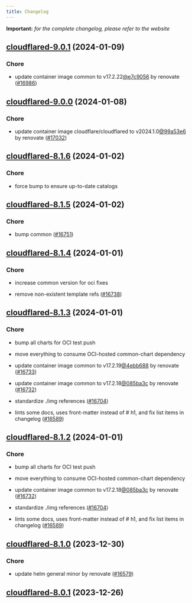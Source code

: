 ```yaml
---
title: Changelog
---
```


**Important:**
*for the complete changelog, please refer to the website*




## [cloudflared-9.0.1](https://github.com/truecharts/charts/compare/cloudflared-9.0.0...cloudflared-9.0.1) (2024-01-09)

### Chore



- update container image common to v17.2.22[@e7c9056](https://github.com/e7c9056) by renovate ([#16986](https://github.com/truecharts/charts/issues/16986))


## [cloudflared-9.0.0](https://github.com/truecharts/charts/compare/cloudflared-8.1.6...cloudflared-9.0.0) (2024-01-08)

### Chore



- update container image cloudflare/cloudflared to v2024.1.0[@99a53e6](https://github.com/99a53e6) by renovate ([#17032](https://github.com/truecharts/charts/issues/17032))


## [cloudflared-8.1.6](https://github.com/truecharts/charts/compare/cloudflared-8.1.5...cloudflared-8.1.6) (2024-01-02)

### Chore



- force bump to ensure up-to-date catalogs


## [cloudflared-8.1.5](https://github.com/truecharts/charts/compare/cloudflared-8.1.4...cloudflared-8.1.5) (2024-01-02)

### Chore



- bump common ([#16751](https://github.com/truecharts/charts/issues/16751))


## [cloudflared-8.1.4](https://github.com/truecharts/charts/compare/cloudflared-8.1.3...cloudflared-8.1.4) (2024-01-01)

### Chore



- increase common version for oci fixes

- remove non-existent template refs ([#16738](https://github.com/truecharts/charts/issues/16738))


## [cloudflared-8.1.3](https://github.com/truecharts/charts/compare/cloudflared-8.1.0...cloudflared-8.1.3) (2024-01-01)

### Chore



- bump all charts for OCI test push

- move everything to consume OCI-hosted common-chart dependency

- update container image common to v17.2.19[@4ebb688](https://github.com/4ebb688) by renovate ([#16733](https://github.com/truecharts/charts/issues/16733))

- update container image common to v17.2.18[@085ba3c](https://github.com/085ba3c) by renovate ([#16732](https://github.com/truecharts/charts/issues/16732))

- standardize ./img references ([#16704](https://github.com/truecharts/charts/issues/16704))

- lints some docs, uses front-matter instead of # h1, and fix list items in changelog ([#16589](https://github.com/truecharts/charts/issues/16589))


## [cloudflared-8.1.2](https://github.com/truecharts/charts/compare/cloudflared-8.1.0...cloudflared-8.1.2) (2024-01-01)

### Chore



- bump all charts for OCI test push

- move everything to consume OCI-hosted common-chart dependency

- update container image common to v17.2.18[@085ba3c](https://github.com/085ba3c) by renovate ([#16732](https://github.com/truecharts/charts/issues/16732))

- standardize ./img references ([#16704](https://github.com/truecharts/charts/issues/16704))

- lints some docs, uses front-matter instead of # h1, and fix list items in changelog ([#16589](https://github.com/truecharts/charts/issues/16589))
## [cloudflared-8.1.0](https://github.com/truecharts/charts/compare/cloudflared-8.0.1...cloudflared-8.1.0) (2023-12-30)

### Chore

- update helm general minor by renovate ([#16579](https://github.com/truecharts/charts/issues/16579))

## [cloudflared-8.0.1](https://github.com/truecharts/charts/compare/cloudflared-8.0.0...cloudflared-8.0.1) (2023-12-26)

